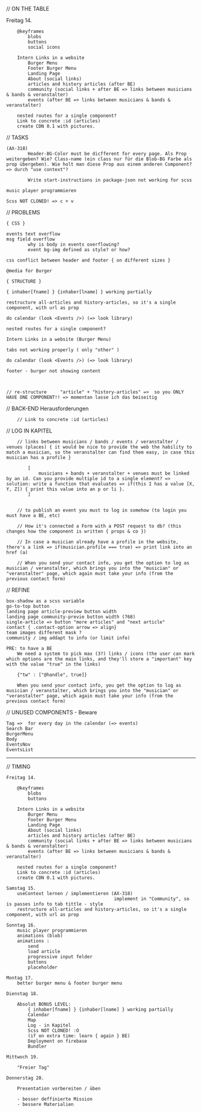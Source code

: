 // ON THE TABLE

Freitag 14.

        @keyframes
            blobs
            buttons
            social icons

        Intern Links in a website
            Burger Menu
            Footer Burger Menu
            Landing Page
            About (social links)
            articles and history articles (after BE)
            community (social links + after BE => links between musicians & bands & veranstalter)
            events (after BE => links between musicians & bands & veranstalter)

        nested routes for a single component?
        Link to concrete :id (articles)
        create CDN 0.1 with pictures.




// TASKS

    (AX-318)
            Header-BG-Color must be dicfferent for every page. Als Prop weitergeben? Wie? Class-name (ein class nur für die Blob-BG Farbe als prop übergeben). Wie holt man diese Prop aus einem anderen Component? => durch "use context"?

            Write start-instructions in package-json not working for scss

    music player programmieren

    Scss NOT CLONED! => c + v



// PROBLEMS

    { CSS }

    events text overflow 
    msg field overflow
            why is body in events overflowing?
            event bg-img defined as style? or how?

    css conflict between header and footer { on different sizes }

    @media for Burger

    { STRUCTURE }

    { inhaber[fname] } {inhaber[lname] } working partially

    restructure all-articles and history-articles, so it's a single component, with url as prop

    do calendar (look <Events />) (=> look library)

    nested routes for a single component?

    Intern Links in a website (Burger Menu)

    tabs not working properly ( only "other" )

    do calendar (look <Events />) (=> look library)

    footer - burger not showing content



    // re-structure     "article" + "history-articles" =>  so you ONLY HAVE ONE COMPONENT!! => momentan lasse ich das beiseitig



// BACK-END Herausforderungen

        // Link to concrete :id (articles)
        
// LOG IN KAPITEL

        // links between musicians / bands / events / veranstalter / venues (places) { it would be nice to provide the web the hability to match a musician, so the veranstalter can find them easy, in case this musician has a profile }

            [ 
                musicians + bands + veranstalter + venues must be linked by an id. Can you provide multiple id to a single element? => solution: write a function that evaluates => if(this I has a value [X, Y, Z]) { print this value into an p or li }.
            ]

        
        // to publish an event you must to log in somehow (to login you must have a BE, etc)

        // How it's connected a Form with a POST request to db? (this changes how the component is written { props & co })

        // In case a musician already have a profile in the website, there's a link => if(musician.profile === true) => print link into an href (a)

        // When you send your contact info, you get the option to log as musician / veranstalter, which brings you into the "musician" or "veranstalter" page, which again must take your info (from the previous contact form)


// REFINE

    box-shadow as a scss variable
    go-to-top button
    landing page article-preview button width
    landing page community-previe button width (768)
    single-article => button "more articles" and "next article"
    contact { .contact-option arrow => align}
    team images different mask ?
    community / img addapt to info (or limit info)

    PRE: to have a BE
        We need a system to pick max (3?) links / icons (the user can mark which options are the main links, and they'll store a "important" key with the value "true" in the links)

        {"tw" : ["@handle", true]}

        When you send your contact info, you get the option to log as musician / veranstalter, which brings you into the "musician" or "veranstalter" page, which again must take your info (from the previous contact form)


// UNUSED COMPONENTS - Beware

    Tag =>  for every day in the calendar (=> events)
    Search Bar
    BurgerMenu
    Body
    EventsNov
    EventsList




***************************************************************************************************


// TIMING
  
    Freitag 14.

        @keyframes
            blobs
            buttons

        Intern Links in a website
            Burger Menu
            Footer Burger Menu
            Landing Page
            About (social links)
            articles and history articles (after BE)
            community (social links + after BE => links between musicians & bands & veranstalter)
            events (after BE => links between musicians & bands & veranstalter)

        nested routes for a single component?
        Link to concrete :id (articles)
        create CDN 0.1 with pictures.

    Samstag 15.
        useContext lernen / implementieren (AX-318)
                                            implement in "Community", so is passes info to tab tittle - style
        restructure all-articles and history-articles, so it's a single component, with url as prop

    Sonntag 16.
        music player programmieren
        animations (blob)
        animations : 
            send
            load article
            progressive input felder
            buttons
            placeholder
        
    Montag 17. 
        better burger menu & footer burger menu

    Dienstag 18.

        Absolut BONUS LEVEL:
            { inhaber[fname] } {inhaber[lname] } working partially
            Calendar
            Map
            Log - in Kapitel
            Scss NOT CLONED! :O
            (if on extra time: learn { again } BE)
            Deployment on firebase
            Bundler

    Mittwoch 19.

        "Freier Tag"

    Donnerstag 20.

        Presentation vorbereiten / üben

        - besser deffinierte Mission
        - bessere Materialien